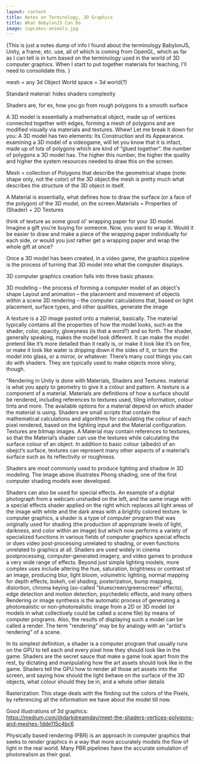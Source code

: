 ```yaml
---
layout: content
title: Notes on Terminology, 3D Graphics
title: What BabylonJS Can Do
image: cupcakes-animals.jpg
---
```


{This is just a notes dump of info I found about the terminology BabylonJS, Unity, a frame, etc. use, all of which is coming from OpenGL, which as far as I can tell is in turn based on the terminology used in the world of 3D computer graphics.
When I start to put together materials for teaching, I'll need to consolidate this. }

mesh = any 3d Object 
World space = 3d world(?)

Standard material: hides shaders complexity


Shaders are, for ex, how you go from rough polygons to a smooth surface 

A 3D model is essentially a mathematical object, made up of vertices connected together with edges, forming a mesh of polygons and are modified visually via materials and textures. Whew! Let me break it down for you:
A 3D model has two elements: Its Construction and its Appearance.
examining a 3D model of a videogame, will let you know that it is infact, made up of lots of polygons which are kind of “glued together”.
the number of polygons a 3D model has. The higher this number, the higher the quality and higher the system resources needed to draw this on the screen.

Mesh = collection of Polygons that describe the geometrical shape (note: shape only, not the color) of the 3D object.the mesh is pretty much what describes the structure of the 3D object in itself.

A Material is essentially, what defines how to draw the surface (or a face of the polygon) of the 3D model, on the screen.Materials = Properties of (Shader) + 2D Textures

think of texture as some good ol’ wrapping paper for your 3D model.  Imagine a gift you’re buying for someone. Now, you want to wrap it. Would it be easier to draw and make a piece of the wrapping paper individually for each side, or would you just rather get a wrapping paper and wrap the whole gift at once?

Once a 3D model has been created, in a video game, the graphics pipeline is the process of turning that 3D model into what the computer displays.

3D computer graphics creation falls into three basic phases:

3D modeling – the process of forming a computer model of an object's shape
Layout and animation – the placement and movement of objects within a scene
3D rendering – the computer calculations that, based on light placement, surface types, and other qualities, generate the image

A texture is a 2D image pasted onto a material, basically. The material typically contains all the properties of how the model looks, such as the shader, color, opacity, glowyness (is that a word?) and so forth. The shader, generally speaking, makes the model look different. It can make the model pretend like it’s more detailed than it really is, or make it look like it’s on fire, or make it look like water is dripping down it the sides of it, or turn the model into glass, or a mirror, or whatever. There’s  many cool things you can do with shaders. They are typically used to make objects more shiny, though.

"Rendering in Unity is done with Materials, Shaders and Textures.
material is what you apply to geometry to give it a colour and pattern. A texture is a component of a material.
Materials are definitions of how a surface should be rendered, including references to textures used, tiling information, colour tints and more. The available options for a material depend on which shader the material is using.
Shaders are small scripts that contain the mathematical calculations and algorithms for calculating the colour of each pixel rendered, based on the lighting input and the Material configuration.
Textures are bitmap images. A Material may contain references to textures, so that the Material’s shader can use the textures while calculating the surface colour of an object. In addition to basic colour (albedo) of an obejct’s surface, textures can represent many other aspects of a material’s surface such as its reflectivity or roughness.


Shaders are most commonly used to produce lighting and shadow in 3D modeling. The image above illustrates Phong shading, one of the first computer shading models ever developed.

Shaders can also be used for special effects. An example of a digital photograph from a webcam unshaded on the left, and the same image with a special effects shader applied on the right which replaces all light areas of the image with white and the dark areas with a brightly colored texture.
In computer graphics, a shader is a type of computer program that was originally used for shading (the production of appropriate levels of light, darkness, and color within an image) but which now performs a variety of specialized functions in various fields of computer graphics special effects or does video post-processing unrelated to shading, or even functions unrelated to graphics at all.  Shaders are used widely in cinema postprocessing, computer-generated imagery, and video games to produce a very wide range of effects. Beyond just simple lighting models, more complex uses include altering the hue, saturation, brightness or contrast of an image, producing blur, light bloom, volumetric lighting, normal mapping for depth effects, bokeh, cel shading, posterization, bump mapping, distortion, chroma keying (so-called "bluescreen/greenscreen" effects), edge detection and motion detection, psychedelic effects, and many others
Rendering or image synthesis is the automatic process of generating a photorealistic or non-photorealistic image from a 2D or 3D model (or models in what collectively could be called a scene file) by means of computer programs. Also, the results of displaying such a model can be called a render. The term "rendering" may be by analogy with an "artist's rendering" of a scene.

In its simplest definition, a shader is a computer program that usually runs on the GPU to tell each and every pixel how they should look like in the game. Shaders are the secret sauce that make a game look apart from the rest, by dictating and manipulating how the art assets should look like in the game.
Shaders tell the GPU how to render all those art assets into the screen, and saying how should the light behave on the surface of the 3D objects, what colour should they be in, and a whole other details


Rasterization: This stage deals with the finding out the colors of the Pixels, by referencing all the information we have about the model till now.

Good illustrations of 3d graphics:  https://medium.com/@darkdreamday/meet-the-shaders-vertices-polygons-and-meshes-1dde115c4bc6

Physically based rendering (PBR) is an approach in computer graphics that seeks to render graphics in a way that more accurately models the flow of light in the real world. Many PBR pipelines have the accurate simulation of photorealism as their goal. 

